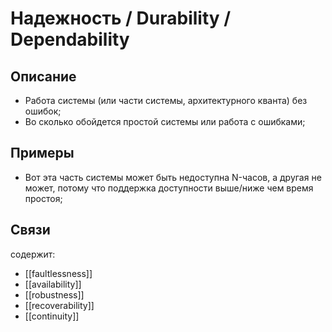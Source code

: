 
# Надежность / Durability / Dependability
## Описание
- Работа системы (или части системы, архитектурного кванта) без ошибок;
- Во сколько обойдется простой системы или работа с ошибками;
## Примеры
- Вот эта часть системы может быть недоступна N-часов, а другая не может, потому что поддержка доступности выше/ниже чем время простоя;
## Связи
содержит:
- [[faultlessness]]
- [[availability]]
- [[robustness]]
- [[recoverability]]
- [[continuity]]